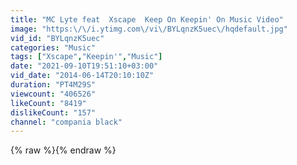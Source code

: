 ```yaml
---
title: "MC Lyte feat  Xscape  Keep On Keepin' On Music Video"
image: "https:\/\/i.ytimg.com\/vi\/BYLqnzK5uec\/hqdefault.jpg"
vid_id: "BYLqnzK5uec"
categories: "Music"
tags: ["Xscape","Keepin'","Music"]
date: "2021-09-10T19:51:10+03:00"
vid_date: "2014-06-14T20:10:10Z"
duration: "PT4M29S"
viewcount: "406526"
likeCount: "8419"
dislikeCount: "157"
channel: "compania black"
---
```

{% raw %}{% endraw %}
